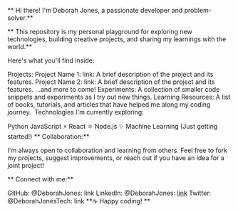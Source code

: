 ** Hi there! I'm Deborah Jones, a passionate developer and problem-solver.**

** This repository is my personal playground for exploring new technologies, building creative projects, and sharing my learnings with the world.**

Here's what you'll find inside:

Projects:
Project Name 1: link: A brief description of the project and its features.
Project Name 2: link: A brief description of the project and its features.
...and more to come!
Experiments: A collection of smaller code snippets and experiments as I try out new things.
Learning Resources: A list of books, tutorials, and articles that have helped me along my coding journey.
️ Technologies I'm currently exploring:

Python
JavaScript ⚡️
React ⚛️
Node.js ✨
Machine Learning (Just getting started!)
** Collaboration:**

I'm always open to collaboration and learning from others. Feel free to fork my projects, suggest improvements, or reach out if you have an idea for a joint project!

** Connect with me:**

GitHub: @DeborahJones: link
LinkedIn: @DeborahJones: [link](https://www.linkedin.com/in/deborahmunyoki/)
Twitter: @DeborahJonesTech: link
**☕️ Happy coding! **
